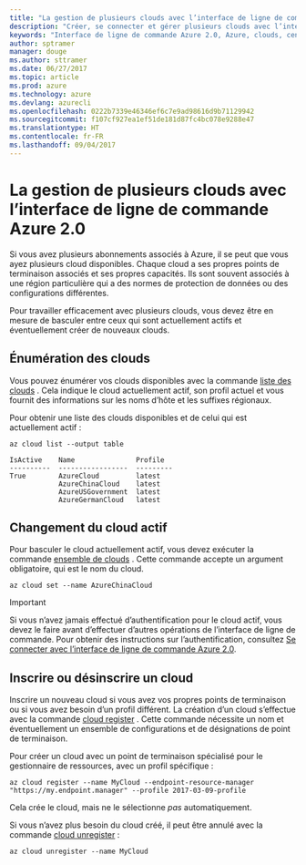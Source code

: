 ```yaml
---
title: "La gestion de plusieurs clouds avec l’interface de ligne de commande Azure 2.0"
description: "Créer, se connecter et gérer plusieurs clouds avec l’interface de ligne de commande Azure 2.0."
keywords: "Interface de ligne de commande Azure 2.0, Azure, clouds, centres de données, gouvernement, région, Chine, Allemagne"
author: sptramer
manager: douge
ms.author: sttramer
ms.date: 06/27/2017
ms.topic: article
ms.prod: azure
ms.technology: azure
ms.devlang: azurecli
ms.openlocfilehash: 0222b7339e46346ef6c7e9ad98616d9b71129942
ms.sourcegitcommit: f107cf927ea1ef51de181d87fc4bc078e9288e47
ms.translationtype: HT
ms.contentlocale: fr-FR
ms.lasthandoff: 09/04/2017
---
```

# <a name="managing-multiple-clouds-with-azure-cli-20"></a>La gestion de plusieurs clouds avec l’interface de ligne de commande Azure 2.0

Si vous avez plusieurs abonnements associés à Azure, il se peut que vous ayez plusieurs cloud disponibles. Chaque cloud a ses propres points de terminaison associés et ses propres capacités. Ils sont souvent associés à une région particulière qui a des normes de protection de données ou des configurations différentes.

Pour travailler efficacement avec plusieurs clouds, vous devez être en mesure de basculer entre ceux qui sont actuellement actifs et éventuellement créer de nouveaux clouds.

## <a name="listing-clouds"></a>Énumération des clouds

Vous pouvez énumérer vos clouds disponibles avec la commande [liste des clouds](/cli/azure/cloud#list) . Cela indique le cloud actuellement actif, son profil actuel et vous fournit des informations sur les noms d’hôte et les suffixes régionaux.

Pour obtenir une liste des clouds disponibles et de celui qui est actuellement actif :

```azurecli
az cloud list --output table
```

```output
IsActive    Name               Profile
----------  -----------------  ---------
True        AzureCloud         latest
            AzureChinaCloud    latest
            AzureUSGovernment  latest
            AzureGermanCloud   latest
```

## <a name="switching-the-active-cloud"></a>Changement du cloud actif

Pour basculer le cloud actuellement actif, vous devez exécuter la commande [ensemble de clouds](/cli/azure/cloud#set) . Cette commande accepte un argument obligatoire, qui est le nom du cloud.

```azurecli
az cloud set --name AzureChinaCloud
```

> [!IMPORTANT]
> Si vous n’avez jamais effectué d’authentification pour le cloud actif, vous devez le faire avant d’effectuer d’autres opérations de l’interface de ligne de commande. Pour obtenir des instructions sur l’authentification, consultez [Se connecter avec l’interface de ligne de commande Azure 2.0](/cli/azure/authenticate-azure-cli).

## <a name="register-or-unregister-a-cloud"></a>Inscrire ou désinscrire un cloud

Inscrire un nouveau cloud si vous avez vos propres points de terminaison ou si vous avez besoin d’un profil différent. La création d’un cloud s’effectue avec la commande [cloud register](/cli/azure/cloud#register) . Cette commande nécessite un nom et éventuellement un ensemble de configurations et de désignations de point de terminaison.

Pour créer un cloud avec un point de terminaison spécialisé pour le gestionnaire de ressources, avec un profil spécifique :

```azurecli
az cloud register --name MyCloud --endpoint-resource-manager "https://my.endpoint.manager" --profile 2017-03-09-profile
```

Cela crée le cloud, mais ne le sélectionne _pas_ automatiquement.

Si vous n’avez plus besoin du cloud créé, il peut être annulé avec la commande [cloud unregister](/cli/azure/cloud#unregister) :

```azurecli
az cloud unregister --name MyCloud
```

